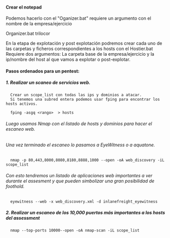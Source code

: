 #### Crear el notepad
Podemos hacerlo con el "Oganizer.bat" requiere un argumento con el nombre de la empresa/ejercicio

Organizer.bat trilocor

En la etapa de explotación y post explotación podremos crear cada uno de las carpetas y ficheros correspondientes a los hosts con el Hostier.bat
Requiere dos argumentos: La carpeta base de la empresa/ejercicio y la ip/nombre del host al que vamos a explotar o post-explotar.

#### Pasos ordenados para un pentest:

##### 1. Realizar un scaneo de servicios web.
      Crear un scope_list con todas las ips y dominios a atacar.
      Si tenemos una subred entera podemos usar fping para encontrar los hosts activos.

      fping -asgq <rango>  > hosts
###### Luego usamos Nmap con el listado de hosts y dominios para hacer el escaneo web.



###### Una vez terminado el escaneo lo pasamos a EyeWitness o a aquatone.

      nmap -p 80,443,8000,8080,8180,8888,1000 --open -oA web_discovery -iL scope_list

######  Con esto tendremos un listado de aplicaciones web importantes a ver durante el assesment y que pueden simbolizar una gran posibilidad de foothold.

      eyewitness --web -x web_discovery.xml -d inlanefreight_eyewitness

##### 2. Realizar un escaneo de los 10,000 puertos más importantes a los hosts del assessment

      nmap --top-ports 10000--open -oA nmap-scan -iL scope_list


